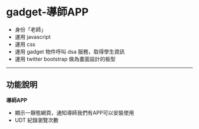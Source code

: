gadget-導師APP
==========================

* 身份「老師」
* 運用 javascript
* 運用 css
* 運用 gadget 物件呼叫 dsa 服務，取得學生資訊
* 運用 twitter bootstrap 做為畫面設計的板型


----------


功能說明
-------

**導師APP**

 - 顯示一靜態網頁，通知導師我們有APP可以安裝使用
 - UDT 紀錄瀏覽次數